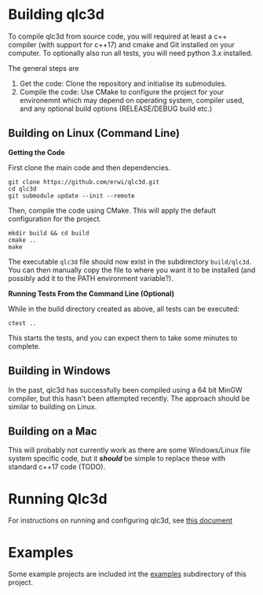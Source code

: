 # Building qlc3d


To compile qlc3d from source code, you will required at least a c++ compiler (with support for c++17) and cmake and Git installed on your computer. To optionally also run all tests, you will need python 3.x installed.

The general steps are

1. Get the code: Clone the repository and initialise its submodules.
2. Compile the code: Use CMake to configure the project for your environemnt which may depend on operating system, compiler used, and any optional build options (RELEASE/DEBUG build etc.)

## Building on Linux (Command Line)

**Getting the Code**

First clone the main code and then dependencies.
```
git clone https://github.com/erwi/qlc3d.git
cd qlc3d
git submodule update --init --remote
```

Then, compile the code using CMake. This will apply the default configuration for the project.
```
mkdir build && cd build
cmake ..
make
```
The executable `qlc3d` file should now exist in the subdirectory `build/qlc3d`. You can then manually copy the file to where you want it to be installed (and possibly add it to the PATH environment variable?).

**Running Tests From the Command Line (Optional)**

While in the build directory created as above, all tests can be executed:
```
ctest ..
```
This starts the tests, and you can expect them to take some minutes to complete.

## Building in Windows
In the past, qlc3d has successfully been compiled using a 64 bit MinGW compiler, but this hasn't been attempted recently. The approach should be similar to building on Linux.


## Building on a Mac
This will probably not currently work as there are some Windows/Linux file system specific code, but it ***should*** be simple to replace these with standard c++17 code (TODO).

# Running Qlc3d
For instructions on running and configuring qlc3d, see [this document](qlc3d/doc/README.md)

# Examples
Some example projects are included int the [examples](examples/README.md) subdirectory of this project. 

